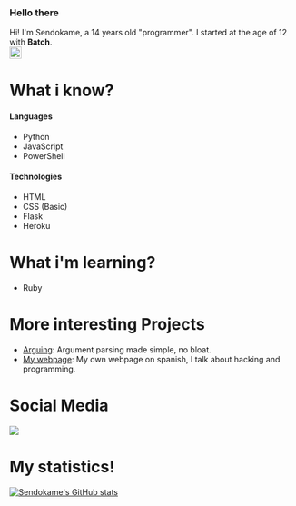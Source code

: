 ### Hello there

Hi! I'm Sendokame, a 14 years old "programmer". I started at the age of 12 with **Batch**.<br>
<img height=21 src="https://komarev.com/ghpvc/?username=ZSendokame">

# What i know?
#### Languages
- Python
- JavaScript
- PowerShell

#### Technologies
- HTML
- CSS (Basic)
- Flask
- Heroku

# What i'm learning?
- Ruby

# More interesting Projects
- [Arguing](https://github.com/zsendokame/Arguing): Argument parsing made simple, no bloat.
- [My webpage](https://sendokame.netlify.app): My own webpage on spanish, I talk about hacking and programming.

# Social Media
<a href="https://discord.gg/aBsCR6pyZj"><img src="https://img.shields.io/badge/Discord-7289DA?style=for-the-badge&logo=discord&logoColor=white"/></a>

# My statistics!
[![Sendokame's GitHub stats](https://github-readme-stats.vercel.app/api?username=zsendokame)](https://github.com/zsendokame/zsendokame)
